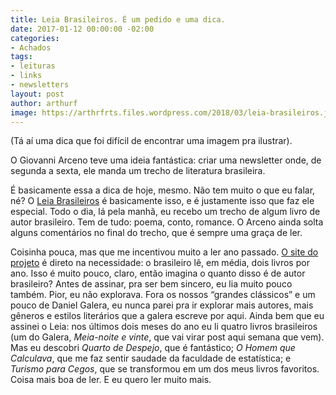```yaml
---
title: Leia Brasileiros. É um pedido e uma dica.
date: 2017-01-12 00:00:00 -02:00
categories:
- Achados
tags:
- leituras
- links
- newsletters
layout: post
author: arthurf
image: https://arthrfrts.files.wordpress.com/2018/03/leia-brasileiros.jpg
---
```


(Tá aí uma dica que foi difícil de encontrar uma imagem pra ilustrar).

O Giovanni Arceno teve uma ideia fantástica: criar uma newsletter onde, de segunda a sexta, ele manda um trecho de literatura brasileira.

É basicamente essa a dica de hoje, mesmo. Não tem muito o que eu falar, né? O [Leia Brasileiros](http://www.leiabrasileiros.com.br/) é basicamente isso, e é justamente isso que faz ele especial. Todo o dia, lá pela manhã, eu recebo um trecho de algum livro de autor brasileiro. Tem de tudo: poema, conto, romance. O Arceno ainda solta alguns comentários no final do trecho, que é sempre uma graça de ler.

Coisinha pouca, mas que me incentivou muito a ler ano passado. [O site do projeto](http://www.leiabrasileiros.com.br/) é direto na necessidade: o brasileiro lê, em média, dois livros por ano. Isso é muito pouco, claro, então imagina o quanto disso é de autor brasileiro? Antes de assinar, pra ser bem sincero, eu lia muito pouco também. Pior, eu não explorava. Fora os nossos “grandes clássicos” e um pouco de Daniel Galera, eu nunca parei pra ir explorar mais autores, mais gêneros e estilos literários que a galera escreve por aqui. Ainda bem que eu assinei o Leia: nos últimos dois meses do ano eu li quatro livros brasileiros (um do Galera, _Meia-noite e vinte_, que vai virar post aqui semana que vem). Mas eu descobri _Quarto de Despejo_, que é fantástico; _O Homem que Calculava_, que me faz sentir saudade da faculdade de estatística; e _Turismo para Cegos_, que se transformou em um dos meus livros favoritos. Coisa mais boa de ler. E eu quero ler muito mais.
